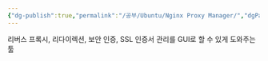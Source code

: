 ```yaml
---
{"dg-publish":true,"permalink":"/공부/Ubuntu/Nginx Proxy Manager/","dgPassFrontmatter":true}
---
```



리버스 프록시, 리다이렉션, 보안 인증, SSL 인증서 관리를 GUI로 할 수 있게 도와주는 툴